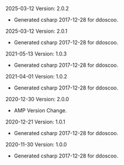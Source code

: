 2025-03-12 Version: 2.0.2
- Generated csharp 2017-12-28 for ddoscoo.

2025-03-12 Version: 2.0.1
- Generated csharp 2017-12-28 for ddoscoo.

2021-05-13 Version: 1.0.3
- Generated csharp 2017-12-28 for ddoscoo.

2021-04-01 Version: 1.0.2
- Generated csharp 2017-12-28 for ddoscoo.

2020-12-30 Version: 2.0.0
- AMP Version Change.

2020-12-21 Version: 1.0.1
- Generated csharp 2017-12-28 for ddoscoo.

2020-11-30 Version: 1.0.0
- Generated csharp 2017-12-28 for ddoscoo.

